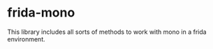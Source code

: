# frida-mono

This library includes all sorts of methods to work with mono in a frida environment.  

